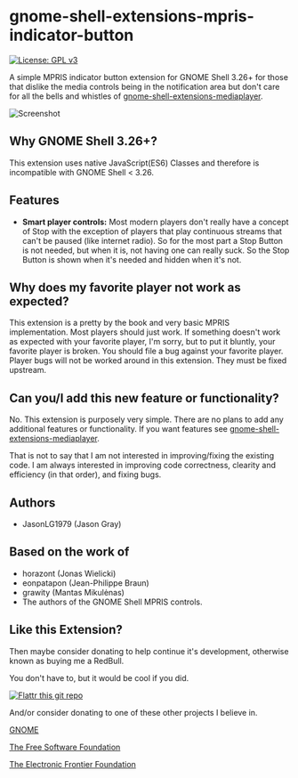 # gnome-shell-extensions-mpris-indicator-button
[![License: GPL v3](https://img.shields.io/badge/License-GPL%20v3-blue.svg)](https://www.gnu.org/licenses/gpl-3.0)

 A simple MPRIS indicator button extension for GNOME Shell 3.26+ for those that dislike the media controls being in the notification area but don't care for all the bells and whistles of [gnome-shell-extensions-mediaplayer](https://github.com/JasonLG1979/gnome-shell-extensions-mediaplayer).

![Screenshot](https://github.com/JasonLG1979/gnome-shell-extensions-mpris-indicator-button/blob/master/data/Screenshot.png)

## Why GNOME Shell 3.26+?
This extension uses native JavaScript(ES6) Classes and therefore is incompatible with GNOME Shell < 3.26.

## Features
- <b>Smart player controls:</b> Most modern players don't really have a concept of Stop with the exception of players that play continuous streams that can't be paused (like internet radio). So for the most part a Stop Button is not needed, but when it is, not having one can really suck. So the Stop Button is shown when it's needed and hidden when it's not.

## Why does my favorite player not work as expected?
This extension is a pretty by the book and very basic MPRIS implementation. Most players should just work. If something doesn't work as expected with your favorite player, I'm sorry, but to put it bluntly, your favorite player is broken. You should file a bug against your favorite player. Player bugs will not be worked around in this extension. They must be fixed upstream.

## Can you/I add this new feature or functionality?
No. This extension is purposely very simple. There are no plans to add any additional features or functionality. If you want features see [gnome-shell-extensions-mediaplayer](https://github.com/JasonLG1979/gnome-shell-extensions-mediaplayer).

That is not to say that I am not interested in improving/fixing the existing code. I am always interested in improving code correctness, clearity and efficiency (in that order), and fixing bugs.
 
## Authors
  * JasonLG1979 (Jason Gray)

## Based on the work of
* horazont (Jonas Wielicki)
* eonpatapon (Jean-Philippe Braun)
* grawity (Mantas Mikulėnas)
* The authors of the GNOME Shell MPRIS controls.

## Like this Extension?

Then maybe consider donating to help continue it's development, otherwise known as buying me a RedBull.

You don't have to, but it would be cool if you did.

[![Flattr this git repo](https://api.flattr.com/button/flattr-badge-large.png)](https://flattr.com/submit/auto?user_id=JasonLG1979&url=https://github.com/JasonLG1979/gnome-shell-extensions-mpris-indicator-button)

And/or consider donating to one of these other projects I believe in.

[GNOME](https://www.gnome.org/support-gnome/donate/)

[The Free Software Foundation](https://www.fsf.org/about/ways-to-donate/)

[The Electronic Frontier Foundation](https://supporters.eff.org/donate/)
